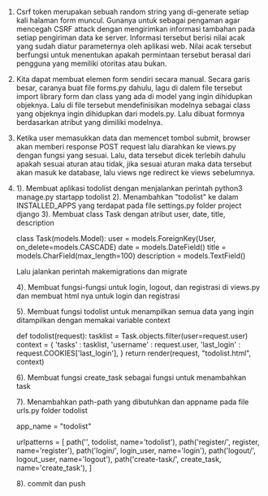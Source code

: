 1. Csrf token merupakan sebuah random string yang di-generate setiap kali halaman form muncul. Gunanya untuk sebagai pengaman agar mencegah CSRF attack dengan mengirimkan informasi tambahan pada setiap pengiriman data ke server. Informasi tersebut berisi nilai acak yang sudah diatur parameternya oleh aplikasi web. Nilai acak tersebut berfungsi untuk menentukan apakah permintaan tersebut berasal dari pengguna yang memiliki otoritas atau bukan. 

2. Kita dapat membuat elemen form sendiri secara manual. Secara garis besar, caranya buat file forms.py dahulu, lagu di dalem file tersebut import library form dan class yang ada di model yang ingin dihidupkan objeknya. Lalu di file tersebut mendefinisikan modelnya sebagai class yang objeknya ingin dihidupkan dari models.py. Lalu dibuat formnya berdasarkan atribut yang dimiliki modelnya.

3. Ketika user memasukkan data dan memencet tombol submit, browser akan memberi response POST request lalu diarahkan ke views.py dengan fungsi yang sesuai. Lalu, data tersebut dicek terlebih dahulu apakah sesuai aturan atau tidak, jika sesuai aturan maka data tersebut akan masuk ke database, lalu views nge redirect ke views sebelumnya.

4.  1). Membuat aplikasi todolist dengan menjalankan perintah python3 manage.py startapp todolist
    2). Menambahkan "todolist" ke dalam INSTALLED_APPS yang terdapat pada file settings.py folder project django
    3). Membuat class Task dengan atribut user, date, title, description

    class Task(models.Model):
    user = models.ForeignKey(User, on_delete=models.CASCADE)
    date = models.DateField()
    title = models.CharField(max_length=100)
    description = models.TextField()

    Lalu jalankan perintah makemigrations dan migrate

    4). Membuat fungsi-fungsi untuk login, logout, dan registrasi di views.py dan membuat html nya untuk login dan registrasi

    5). Membuat fungsi todolist untuk menampilkan semua data yang ingin ditampilkan dengan memakai variable context

    def todolist(request):
    tasklist = Task.objects.filter(user=request.user)
    context = {
    'tasks' : tasklist,
    'username' : request.user,
    'last_login' : request.COOKIES['last_login'],
    }
    return render(request, "todolist.html", context)

    6). Membuat fungsi create_task sebagai fungsi untuk menambahkan task

    7). Menambahkan path-path yang dibutuhkan dan appname pada file urls.py folder todolist

    app_name = "todolist"

    urlpatterns = [
        path('', todolist, name='todolist'),
        path('register/', register, name='register'),
        path('login/', login_user, name='login'),
        path('logout/', logout_user, name='logout'),
        path('create-task/', create_task, name='create_task'),
    ]

    8). commit dan push